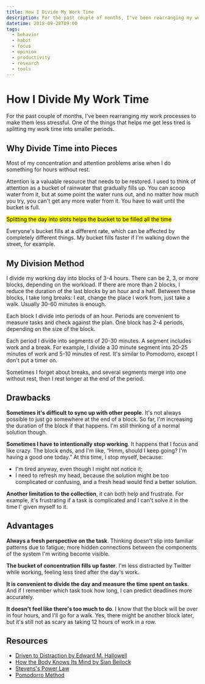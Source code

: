 ```yaml
---
title: How I Divide My Work Time
description: For the past couple of months, I've been rearranging my work processes to make them less stressful. One of the things that helps me get less tired is splitting my work time into smaller chunks.
datetime: 2018-09-28T09:00
tags:
  - behavior
  - habit
  - focus
  - opinion
  - productivity
  - research
  - tools
---
```


# How I Divide My Work Time

For the past couple of months, I've been rearranging my work processes to make them less stressful. One of the things that helps me get less tired is splitting my work time into smaller periods.

## Why Divide Time into Pieces

Most of my concentration and attention problems arise when I do something for hours without rest.

Attention is a valuable resource that needs to be restored. I used to think of attention as a bucket of rainwater that gradually fills up. You can scoop water from it, but at some point the water runs out, and no matter how much you try, you can't get any more water from it. You have to wait until the bucket is full.

<mark>Splitting the day into slots helps the bucket to be filled all the time</mark>

Everyone's bucket fills at a different rate, which can be affected by completely different things. My bucket fills faster if I'm walking down the street, for example.

## My Division Method

I divide my working day into blocks of 3-4 hours. There can be 2, 3, or more blocks, depending on the workload. If there are more than 2 blocks, I reduce the duration of the last blocks by an hour and a half. Between these blocks, I take long breaks: I eat, change the place I work from, just take a walk. Usually 30-60 minutes is enough.

Each block I divide into periods of an hour. Periods are convenient to measure tasks and check against the plan. One block has 2-4 periods, depending on the size of the block.

Each period I divide into segments of 20-30 minutes. A segment includes work and a break. For example, I divide a 30 minute segment into 20-25 minutes of work and 5-10 minutes of rest. It's similar to Pomodorro, except I don't put a timer on.

Sometimes I forget about breaks, and several segments merge into one without rest, then I rest longer at the end of the period.

## Drawbacks

**Sometimes it's difficult to sync up with other people**. It's not always possible to just go somewhere at the end of a block. So far, I'm increasing the duration of the block if that happens. I'm still thinking of a normal solution though.

**Sometimes I have to intentionally stop working**. It happens that I focus and like crazy. The block ends, and I'm like, “Hmm, should I keep going? I'm having a good one today.” At this time, I stop myself, because:

- I'm tired anyway, even though I might not notice it;
- I need to refresh my head, because the solution might be too complicated or confusing, and a fresh head would find a better solution.

**Another limitation to the collection**, it can both help and frustrate. For example, it's frustrating if a task is complicated and I can't solve it in the time I' given myself to it.

## Advantages

**Always a fresh perspective on the task**. Thinking doesn't slip into familiar patterns due to fatigue; more hidden connections between the components of the system I'm writing become visible.

**The bucket of concentration fills up faster**. I'm less distracted by Twitter while working, feeling less tired after the day's work.

**It is convenient to divide the day and measure the time spent on tasks**. And if I remember which task took how long, I can predict deadlines more accurately.

**It doesn't feel like there's too much to do**. I know that the block will be over in four hours, and I'll go for a walk. Yes, there might be another block later, but it's still not as scary as taking 12 hours of work in a row.

## Resources

- [Driven to Distraction by Edward M. Hallowell](/blog/driven-to-distraction/)
- [How the Body Knows Its Mind by Sian Beilock](/blog/how-the-body-knows-its-mind/)
- [Stevens's Power Law](https://en.wikipedia.org/wiki/Stevens%27s_power_law)
- [Pomodorro Method](http://pomodorro.net)
